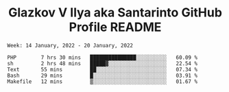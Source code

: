 <h1 align="center">Glazkov V Ilya aka Santarinto GitHub Profile README</h1>

<!--START_SECTION:waka-->
```text
Week: 14 January, 2022 - 20 January, 2022

PHP        7 hrs 30 mins   ███████████████░░░░░░░░░░   60.09 % 
sh         2 hrs 48 mins   █████▓░░░░░░░░░░░░░░░░░░░   22.54 % 
Text       55 mins         ██░░░░░░░░░░░░░░░░░░░░░░░   07.34 % 
Bash       29 mins         █░░░░░░░░░░░░░░░░░░░░░░░░   03.91 % 
Makefile   12 mins         ▒░░░░░░░░░░░░░░░░░░░░░░░░   01.67 % 
```
<!--END_SECTION:waka-->